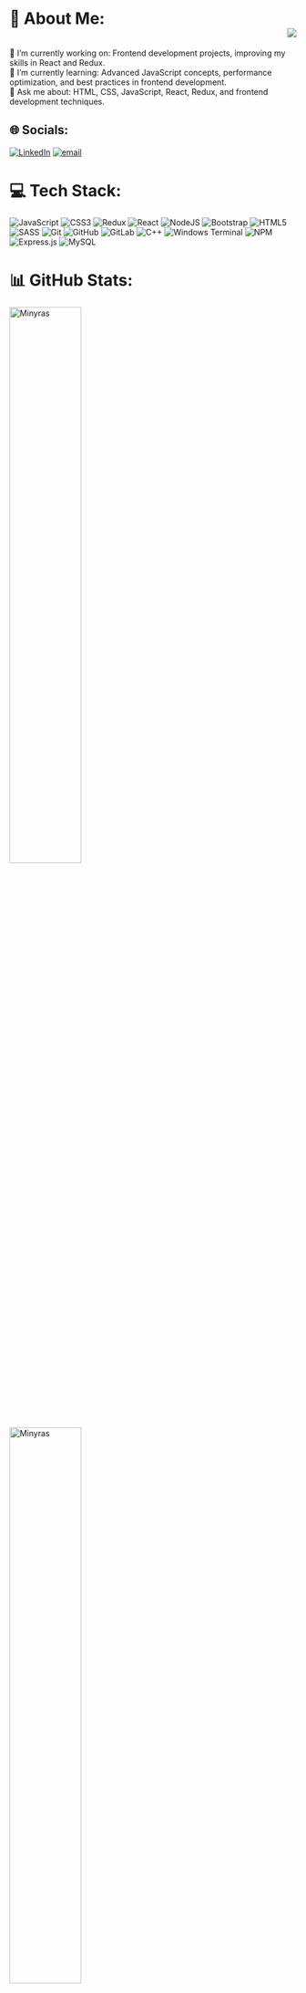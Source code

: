 # :dizzy: About Me: <div align="right"> <img src="https://visitor-badge.laobi.icu/badge?page_id=Minyras.Minyrass&right_color=darkgreen"  /></div>
:telescope: I’m currently working on: Frontend development projects, improving my skills in React and Redux.<br>:seedling: I’m currently learning: Advanced JavaScript concepts, performance optimization, and best practices in frontend development.<br>:speech_balloon: Ask me about: HTML, CSS, JavaScript, React, Redux, and frontend development techniques.


## :globe_with_meridians: Socials:
[![LinkedIn](https://img.shields.io/badge/LinkedIn-%230077B5.svg?logo=linkedin&logoColor=white)](https://linkedin.com/in/https://www.linkedin.com/in/minura-seyidova/) [![email](https://img.shields.io/badge/Email-D14836?logo=gmail&logoColor=white)](mailto:minure.seyidova@gmail.com) 

# :computer: Tech Stack:
![JavaScript](https://img.shields.io/badge/javascript-%23323330.svg?style=flat&logo=javascript&logoColor=%23F7DF1E) ![CSS3](https://img.shields.io/badge/css3-%231572B6.svg?style=flat&logo=css3&logoColor=white) ![Redux](https://img.shields.io/badge/redux-%23593d88.svg?style=flat&logo=redux&logoColor=white) ![React](https://img.shields.io/badge/react-%2320232a.svg?style=flat&logo=react&logoColor=%2361DAFB) ![NodeJS](https://img.shields.io/badge/node.js-6DA55F?style=flat&logo=node.js&logoColor=white) ![Bootstrap](https://img.shields.io/badge/bootstrap-%238511FA.svg?style=flat&logo=bootstrap&logoColor=white) ![HTML5](https://img.shields.io/badge/html5-%23E34F26.svg?style=flat&logo=html5&logoColor=white) ![SASS](https://img.shields.io/badge/SASS-hotpink.svg?style=flat&logo=SASS&logoColor=white) ![Git](https://img.shields.io/badge/git-%23F05033.svg?style=flat&logo=git&logoColor=white) ![GitHub](https://img.shields.io/badge/github-%23121011.svg?style=flat&logo=github&logoColor=white) ![GitLab](https://img.shields.io/badge/gitlab-%23181717.svg?style=flat&logo=gitlab&logoColor=white) ![C++](https://img.shields.io/badge/c++-%2300599C.svg?style=flat&logo=c%2B%2B&logoColor=white) ![Windows Terminal](https://img.shields.io/badge/Windows%20Terminal-%234D4D4D.svg?style=flat&logo=windows-terminal&logoColor=white) ![NPM](https://img.shields.io/badge/NPM-%23CB3837.svg?style=flat&logo=npm&logoColor=white) ![Express.js](https://img.shields.io/badge/express.js-%23404d59.svg?style=flat&logo=express&logoColor=%2361DAFB) ![MySQL](https://img.shields.io/badge/mysql-4479A1.svg?style=flat&logo=mysql&logoColor=white)
# :bar_chart: GitHub Stats:
<p>
  <img align="center" width="50%" src="https://github-readme-stats.vercel.app/api?username=Minyras&show_icons=true&locale=en&theme=dark&bg_color=000000&text_color=ffffff&card_width=400" alt="Minyras" />
</p>
<p>
  <img align="center" width="50%" src="https://github-readme-stats.vercel.app/api/top-langs?username=Minyras&show_icons=true&locale=en&layout=compact&theme=dark&bg_color=000000&text_color=ffffff&card_width=400" alt="Minyras" />
</p>
<p>
  <img width="50%"   src="https://github-readme-streak-stats.herokuapp.com/?user=Minyras&theme=dark&background=000000&text_color=ffffff" alt="Minyras" />
</p>
<img src="https://github-profile-trophy.vercel.app/?username=Minyras&theme=dracula&column=-1&row=1&margin-w=8&margin-h=8&no-bg=false&no-frame=false&order=4" height="150" alt="trophy graph" />
<!-- Proudly created with GPRM ( https://gprm.itsvg.in ) -->

